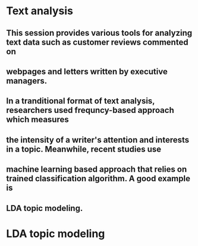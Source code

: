 # Text analysis
## This session provides various tools for analyzing text data such as customer reviews commented on
## webpages and letters written by executive managers.
## In a tranditional format of text analysis, researchers used frequncy-based approach which measures
## the intensity of a writer's attention and interests in a topic. Meanwhile, recent studies use
## machine learning based approach that relies on trained classification algorithm. A good example is
## LDA topic modeling.

# LDA topic modeling